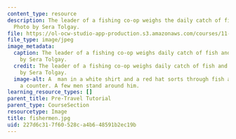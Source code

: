 ```yaml
---
content_type: resource
description: The leader of a fishing co-op weighs the daily catch of fish and shrimp.
  Photo by Sera Tolgay.
file: https://ol-ocw-studio-app-production.s3.amazonaws.com/courses/11-384-malaysia-sustainable-cities-practicum-spring-2018/227d6c317f60528ca4b648591b2ec19b_fishermen.jpg
file_type: image/jpeg
image_metadata:
  caption: The leader of a fishing co-op weighs daily catch of fish and shrimp. Photo
    by Sera Tolgay.
  credit: The leader of a fishing co-op weighs daily catch of fish and shrimp. Photo
    by Sera Tolgay.
  image-alt: A  man in a white shirt and a red hat sorts through fish and shrimp on
    a counter. A few men stand around him.
learning_resource_types: []
parent_title: Pre-Travel Tutorial
parent_type: CourseSection
resourcetype: Image
title: fishermen.jpg
uid: 227d6c31-7f60-528c-a4b6-48591b2ec19b
---
```

